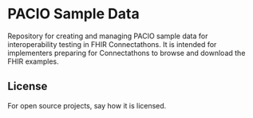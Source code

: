 # PACIO Sample Data

Repository for creating and managing PACIO sample data for interoperability testing in FHIR Connectathons.
It is intended for implementers preparing for Connectathons to browse and download the FHIR examples.

## License
For open source projects, say how it is licensed.
